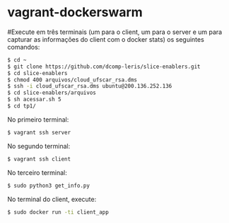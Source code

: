 # vagrant-dockerswarm


#Execute em três terminais (um para o client, um para o server e um para capturar as informações do client com o docker stats) os seguintes comandos:

```bash
$ cd ~
$ git clone https://github.com/dcomp-leris/slice-enablers.git
$ cd slice-enablers
$ chmod 400 arquivos/cloud_ufscar_rsa.dms 
$ ssh -i cloud_ufscar_rsa.dms ubuntu@200.136.252.136
$ cd slice-enablers/arquivos
$ sh acessar.sh 5
$ cd tp1/
```
No primeiro terminal:
```bash
$ vagrant ssh server
```
No segundo terminal:
```bash
$ vagrant ssh client
```
No terceiro terminal:
```bash
$ sudo python3 get_info.py
```
No terminal do client, execute:
```bash
$ sudo docker run -ti client_app
```
